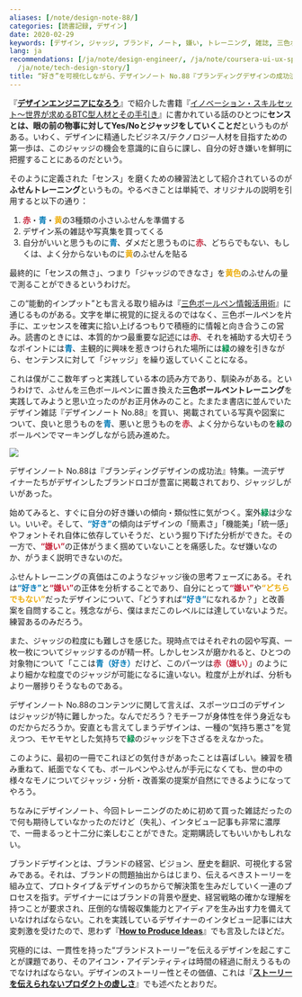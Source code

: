 ```yaml
---
aliases: [/note/design-note-88/]
categories: [読書記録, デザイン]
date: 2020-02-29
keywords: [デザイン, ジャッジ, ブランド, ノート, 嫌い, トレーニング, 雑誌, 三色ボールペン, 分析, 粒度]
lang: ja
recommendations: [/ja/note/design-engineer/, /ja/note/coursera-ui-ux-specialization/,
  /ja/note/tech-design-story/]
title: “好き”を可視化しながら、デザインノート No.88『ブランディングデザインの成功法』を読む
---
```


『**[デザインエンジニアになろう](/note/design-engineer/)**』で紹介した書籍『[イノベーション・スキルセット～世界が求めるBTC型人材とその手引き](https://amzn.to/2B8p6FR)』に書かれている話のひとつに**センスとは、眼の前の物事に対してYes/Noとジャッジをしていくことだ**というものがある。いわく、デザインに精通したビジネス/テクノロジー人材を目指すための第一歩は、このジャッジの機会を意識的に自らに課し、自分の好き嫌いを鮮明に把握することにあるのだという。

そのように定義された「センス」を磨くための練習法として紹介されているのが**ふせんトレーニング**というもの。やるべきことは単純で、オリジナルの説明を引用すると以下の通り：

1. <span style="font-weight: bold; color: #C7243A">赤</span>・<span style="font-weight: bold; color: #007AB7">青</span>・<span style="font-weight: bold; color: #EDAD0B">黄</span>の3種類の小さいふせんを準備する
2. デザイン系の雑誌や写真集を買ってくる
3. 自分がいいと思うものに<span style="font-weight: bold; color: #007AB7">青</span>、ダメだと思うものに<span style="font-weight: bold; color: #C7243A">赤</span>、どちらでもない、もしくは、よく分からないものに<span style="font-weight: bold; color: #EDAD0B">黄</span>のふせんを貼る

最終的に「センスの無さ」、つまり「ジャッジのできなさ」を<span style="font-weight: bold; color: #EDAD0B">黄色</span>のふせんの量で測ることができるというわけだ。

この“能動的インプット”とも言える取り組みは『[三色ボールペン情報活用術](https://amzn.to/3cilXEP)』に通じるものがある。文字を単に視覚的に捉えるのではなく、三色ボールペンを片手に、エッセンスを確実に拾い上げるつもりで積極的に情報と向き合うこの営み。読書のときには、本質的かつ最重要な記述には<span style="font-weight: bold; color: #C7243A">赤</span>、それを補助する大切そうなポイントには<span style="font-weight: bold; color: #007AB7">青</span>、主観的に興味を惹きつけられた場所には<span style="font-weight: bold; color: #009250">緑</span>の線を引きながら、センテンスに対して「ジャッジ」を繰り返していくことになる。

これは僕がここ数年ずっと実践している本の読み方であり、馴染みがある。というわけで、ふせんを三色ボールペンに置き換えた**三色ボールペントレーニング**を実践してみようと思い立ったのがお正月休みのこと。たまたま書店に並んでいたデザイン雑誌『デザインノート No.88』を買い、掲載されている写真や図案について、良いと思うものを<span style="font-weight: bold; color: #007AB7">青</span>、悪いと思うものを<span style="font-weight: bold; color: #C7243A">赤</span>、よく分からないものを<span style="font-weight: bold; color: #009250">緑</span>のボールペンでマーキングしながら読み進めた。

<a href="https://www.amazon.co.jp/%E3%83%87%E3%82%B6%E3%82%A4%E3%83%B3%E3%83%8E%E3%83%BC%E3%83%88-No-88-%E6%9C%80%E6%96%B0%E3%83%87%E3%82%B6%E3%82%A4%E3%83%B3%E3%81%AE%E8%A1%A8%E7%8F%BE%E3%81%A8%E6%80%9D%E8%80%83%E3%81%AE%E3%83%97%E3%83%AD%E3%82%BB%E3%82%B9%E3%82%92%E8%BF%BD%E3%81%86-SEIBUNDO-Mook/dp/4416519907/ref=as_li_ss_il?qid=1578184713&s=books&sr=1-1&linkCode=li3&tag=takuti-22&linkId=7ad9b4b522fdf560108bf3d6f493049d&language=ja_JP" target="_blank"><img border="0" src="//ws-fe.amazon-adsystem.com/widgets/q?_encoding=UTF8&ASIN=4416519907&Format=_SL250_&ID=AsinImage&MarketPlace=JP&ServiceVersion=20070822&WS=1&tag=takuti-22&language=ja_JP" ></a><img src="https://ir-jp.amazon-adsystem.com/e/ir?t=takuti-22&language=ja_JP&l=li3&o=9&a=4416519907" width="1" height="1" border="0" alt="" style="border:none !important; margin:0px !important;" />

デザインノート No.88は『ブランディングデザインの成功法』特集。一流デザイナーたちがデザインしたブランドロゴが豊富に掲載されており、ジャッジしがいがあった。

始めてみると、すぐに自分の好き嫌いの傾向・類似性に気がつく。案外<span style="font-weight: bold; color: #009250">緑</span>は少ない。いいぞ。そして、<span style="font-weight: bold; color: #007AB7">“好き”</span>の傾向はデザインの「簡素さ」「機能美」「統一感」やフォントそれ自体に依存していそうだ、という掘り下げた分析ができた。その一方で、<span style="font-weight: bold; color: #C7243A">“嫌い”</span>の正体がうまく掴めていないことを痛感した。なぜ嫌いなのか、がうまく説明できないのだ。

ふせんトレーニングの真価はこのようなジャッジ後の思考フェーズにある。それは<span style="font-weight: bold; color: #007AB7">“好き”</span>と<span style="font-weight: bold; color: #C7243A">“嫌い”</span>の正体を分析することであり、自分にとって<span style="font-weight: bold; color: #C7243A">“嫌い”</span>や<span style="font-weight: bold; color: #EDAD0B">“どちらでもない”</span>だったデザインについて、「どうすれば<span style="font-weight: bold; color: #007AB7">“好き”</span>になれるか？」と改善案を自問すること。残念ながら、僕はまだこのレベルには達していないようだ。練習あるのみだろう。

また、ジャッジの粒度にも難しさを感じた。現時点ではそれぞれの図や写真、一枚一枚についてジャッジするのが精一杯。しかしセンスが磨かれると、ひとつの対象物について「ここは<span style="font-weight: bold; color: #007AB7">青（好き）</span>だけど、このパーツは<span style="font-weight: bold; color: #C7243A">赤（嫌い）</span>」のようにより細かな粒度でのジャッジが可能になるに違いない。粒度が上がれば、分析もより一層捗りそうなものである。

デザインノート No.88のコンテンツに関して言えば、スポーツロゴのデザインはジャッジが特に難しかった。なんでだろう？モチーフが身体性を伴う身近なものだからだろうか。安直とも言えてしまうデザインは、一種の“気持ち悪さ”を覚えつつ、モヤモヤとした気持ちで<span style="font-weight: bold; color: #009250">緑</span>のジャッジを下さざるをえなかった。

このように、最初の一冊でこれほどの気付きがあったことは喜ばしい。練習を積み重ねて、紙面でなくても、ボールペンやふせんが手元になくても、世の中の様々なモノについてジャッジ・分析・改善案の提案が自然にできるようになってやろう。

ちなみにデザインノート、今回トレーニングのために初めて買った雑誌だったので何も期待していなかったのだけど（失礼）、インタビュー記事も非常に濃厚で、一冊まるっと十二分に楽しむことができた。定期購読してもいいかもしれない。

ブランドデザインとは、ブランドの経営、ビジョン、歴史を翻訳、可視化する営みである。それは、ブランドの問題抽出からはじまり、伝えるべきストーリーを組み立て、プロトタイプ＆デザインのちからで解決策を生みだしていく一連のプロセスを指す。デザイナーにはブランドの背景や歴史、経営戦略の確かな理解を持つことが要求され、圧倒的な情報収集能力とアイディアを生み出す力を備えていなければならない。これを実践しているデザイナーのインタビュー記事には大変刺激を受けたので、思わず『**[How to Produce Ideas](/note/technique-producing-ideas/)**』でも言及したほどだ。

究極的には、一貫性を持った“ブランドストーリー”を伝えるデザインを起こすことが課題であり、そのアイコン・アイデンティティは時間の経過に耐えうるものでなければならない。デザインのストーリー性とその価値、これは『**[ストーリーを伝えられないプロダクトの虚しさ](/note/tech-design-story/)**』でも述べたとおりだ。
